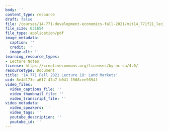 ```yaml
---
body: ''
content_type: resource
draft: false
file: /courses/14-771-development-economics-fall-2021/mit14_771f21_lec18_land_mark3.pdf
file_size: 631654
file_type: application/pdf
image_metadata:
  caption: ''
  credit: ''
  image-alt: ''
learning_resource_types:
- Lecture Notes
license: https://creativecommons.org/licenses/by-nc-sa/4.0/
resourcetype: Document
title: '14.771 Fall 2021 Lecture 18: Land Markets'
uid: 8e4d173c-a617-47a7-b041-1568cee9394f
video_files:
  video_captions_file: ''
  video_thumbnail_file: ''
  video_transcript_file: ''
video_metadata:
  video_speakers: ''
  video_tags: ''
  youtube_description: ''
  youtube_id: ''
---
```


